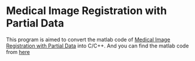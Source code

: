 # Medical Image Registration with Partial Data
This program is aimed to convert the matlab code of [Medical Image Registration with Partial Data](http://cn.bing.com/academic/profile?id=325daecba3ffa26a7f37f56a28ed066b&encoded=0&v=paper_preview&mkt=zh-cn#) into C/C++. And you can find the matlab code from [here](http://www.cs.dartmouth.edu/farid/)
